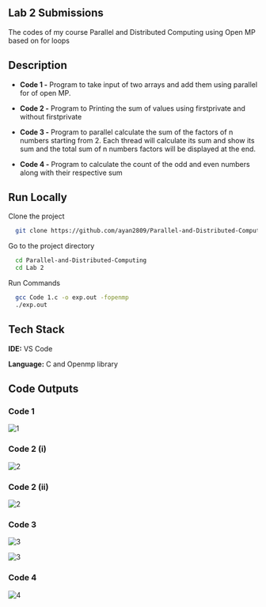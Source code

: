 
## Lab 2 Submissions

The codes of my course Parallel and Distributed Computing using Open MP based
on for loops


## Description

- **Code 1 -** Program to take input of two arrays and add them using parallel for of open MP.

- **Code 2 -** Program to Printing the sum of values using firstprivate and without firstprivate 
- **Code 3 -** Program to parallel calculate the sum of the factors of n numbers starting from 2. Each thread will calculate its sum and show its sum and the total sum of n numbers factors will be displayed at the end.
- **Code 4 -** Program to calculate the count of the odd and even numbers along with their respective sum
## Run Locally

Clone the project

```bash
  git clone https://github.com/ayan2809/Parallel-and-Distributed-Computing
```

Go to the project directory

```bash
  cd Parallel-and-Distributed-Computing
  cd Lab 2
```

Run Commands

```bash
  gcc Code 1.c -o exp.out -fopenmp
  ./exp.out 
```

  
## Tech Stack

**IDE:** VS Code

**Language:** C and Openmp library

  
## Code Outputs

### Code 1
![1](https://user-images.githubusercontent.com/42286904/129068519-7a5564c5-6238-4f78-8b9b-be65c6989d6c.png)
### Code 2 (i)
![2](https://user-images.githubusercontent.com/42286904/129068559-9b228e32-dc2f-47fe-a2b6-0747b6e66b37.png)
### Code 2 (ii)
![2](https://user-images.githubusercontent.com/42286904/129068578-8ff2e64c-646b-469c-b91d-678fc9e9a12e.png)
### Code 3
![3](https://user-images.githubusercontent.com/42286904/129068636-7e166fa6-ba75-488d-8db8-d40c8fabac80.png)

![3](https://user-images.githubusercontent.com/42286904/129068607-1fd127ab-1c39-47ef-ba35-e9c6653419a5.png)
### Code 4
![4](https://user-images.githubusercontent.com/42286904/129068655-3241c4d7-4231-49ed-8062-1483d45022da.png)
  
